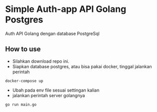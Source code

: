 # Simple Auth-app API Golang Postgres

Auth API Golang dengan database PostgreSql

## How to use
- Silahkan download repo ini.
- Siapkan database postgres, atau bisa pakai docker, tinggal jalankan perintah
```
docker-compose up
```
- Ubah pada env file sesuai settingan kalian
- jalankan perintah server golangnya
```
go run main.go
```
